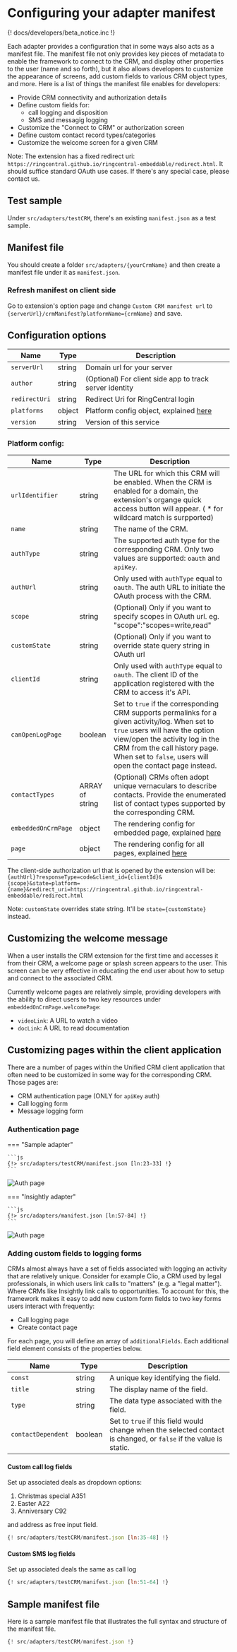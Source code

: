 # Configuring your adapter manifest

{! docs/developers/beta_notice.inc !}

Each adapter provides a configuration that in some ways also acts as a manifest file. The manifest file not only provides key pieces of metadata to enable the framework to connect to the CRM, and display other properties to the user (name and so forth), but it also allows developers to customize the appearance of screens, add custom fields to various CRM object types, and more. Here is a list of things the manifest file enables for developers:

* Provide CRM connectivity and authorization details
* Define custom fields for:
    * call logging and disposition
    * SMS and messagig logging
* Customize the "Connect to CRM" or authorization screen
* Define custom contact record types/categories
* Customize the welcome screen for a given CRM

Note: The extension has a fixed redirect uri: `https://ringcentral.github.io/ringcentral-embeddable/redirect.html`. It should suffice standard OAuth use cases. If there's any special case, please contact us.

## Test sample

Under `src/adapters/testCRM`, there's an existing `manifest.json` as a test sample. 

## Manifest file

You should create a folder `src/adapters/{yourCrmName}` and then create a manifest file under it as `manifest.json`.

### Refresh manifest on client side

Go to extension's option page and change `Custom CRM manifest url` to `{serverUrl}/crmManifest?platformName={crmName}` and save.

## Configuration options

| Name             | Type            | Description |
|------------------|-----------------|-------------|
| `serverUrl`      | string          | Domain url for your server|
| `author`         | string          | (Optional) For client side app to track server identity |
| `redirectUri`    | string          | Redirect Uri for RingCentral login |
| `platforms`      | object          | Platform config object, explained [here](#platforms-config) |
| `version`        | string          | Version of this service |

### Platform config:

| Name             | Type            | Description |
|------------------|-----------------|-------------|
| `urlIdentifier`  | string          | The URL for which this CRM will be enabled. When the CRM is enabled for a domain, the extension's organge quick access button will appear. ( * for wildcard match is surpported) |
| `name`           | string          | The name of the CRM. |
| `authType`       | string          | The supported auth type for the corresponding CRM. Only two values are supported: `oauth` and `apiKey`. |
| `authUrl`        | string          | Only used with `authType` equal to `oauth`. The auth URL to initiate the OAuth process with the CRM. |
| `scope`| string |(Optional) Only if you want to specify scopes in OAuth url. eg. "scope":"scopes=write,read" |
| `customState`| string |(Optional) Only if you want to override state query string in OAuth url |
| `clientId`       | string          | Only used with `authType` equal to `oauth`. The client ID of the application registered with the CRM to access it's API. |
| `canOpenLogPage` | boolean         | Set to `true` if the corresponding CRM supports permalinks for a given activity/log. When set to `true` users will have the option view/open the activity log in the CRM from the call history page. When set to `false`, users will open the contact page instead. |
| `contactTypes`   | ARRAY of string | (Optional) CRMs often adopt unique vernaculars to describe contacts. Provide the enumerated list of contact types supported by the corresponding CRM. |
| `embeddedOnCrmPage` | object       | The rendering config for embedded page, explained [here](#customizing-the-welcome-message) |
| `page`           | object          | The rendering config for all pages, explained [here](#customizing-pages-within-the-client-application) |

The client-side authorization url that is opened by the extension will be: `{authUrl}?responseType=code&client_id={clientId}&{scope}&state=platform={name}&redirect_uri=https://ringcentral.github.io/ringcentral-embeddable/redirect.html`

Note: `customState` overrides state string. It'll be `state={customState}` instead.

## Customizing the welcome message

When a user installs the CRM extension for the first time and accesses it from their CRM, a welcome page or splash screen appears to the user. This screen can be very effective in educating the end user about how to setup and connect to the associated CRM. 

Currently welcome pages are relatively simple, providing developers with the ability to direct users to two key resources under `embeddedOnCrmPage.welcomePage`:

* `videoLink`: A URL to watch a video
* `docLink`: A URL to read documentation

## Customizing pages within the client application

There are a number of pages within the Unified CRM client application that often need to be customized in some way for the corresponding CRM. Those pages are:

* CRM authentication page (ONLY for `apiKey` auth)
* Call logging form
* Message logging form

### Authentication page

=== "Sample adapter"

    ```js
    {!> src/adapters/testCRM/manifest.json [ln:23-33] !}
    ```

![Auth page](../img/test-auth-page.png)

=== "Insightly adapter"

    ```js
    {!> src/adapters/manifest.json [ln:57-84] !}
    ```

![Auth page](../img/insightly-auth-page.png)


### Adding custom fields to logging forms

CRMs almost always have a set of fields associated with logging an activity that are relatively unique. Consider for example Clio, a CRM used by legal professionals, in which users link calls to "matters" (e.g. a "legal matter"). Where CRMs like Insightly link calls to opportunities. To account for this, the framework makes it easy to add new custom form fields to two key forms users interact with frequently:

* Call logging page
* Create contact page

For each page, you will define an array of `additionalFields`. Each additional field element consists of the properties below.

| Name               | Type    | Description |
|--------------------|---------|-------------|
| `const`            | string  | A unique key identifying the field. |
| `title`            | string  | The display name of the field. |
| `type`             | string  | The data type associated with the field. |
| `contactDependent` | boolean | Set to `true` if this field would change when the selected contact is changed, or `false` if the value is static.  |

#### Custom call log fields

Set up associated deals as dropdown options:

1. Christmas special A351
2. Easter A22
3. Anniversary C92

and address as free input field.

```js
{! src/adapters/testCRM/manifest.json [ln:35-48] !}
```

#### Custom SMS log fields

Set up associated deals the same as call log

```js
{! src/adapters/testCRM/manifest.json [ln:51-64] !}
```

## Sample manifest file

Here is a sample manifest file that illustrates the full syntax and structure of the manifest file. 

```js
{! src/adapters/testCRM/manifest.json !}
```
